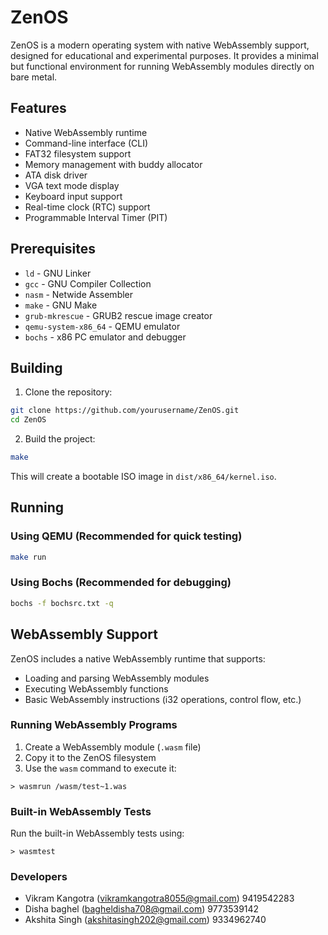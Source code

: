 # ZenOS

ZenOS is a modern operating system with native WebAssembly support, designed for educational and experimental purposes. It provides a minimal but functional environment for running WebAssembly modules directly on bare metal.

## Features

- Native WebAssembly runtime
- Command-line interface (CLI)
- FAT32 filesystem support
- Memory management with buddy allocator
- ATA disk driver
- VGA text mode display
- Keyboard input support
- Real-time clock (RTC) support
- Programmable Interval Timer (PIT)

## Prerequisites

- `ld` - GNU Linker
- `gcc` - GNU Compiler Collection
- `nasm` - Netwide Assembler
- `make` - GNU Make
- `grub-mkrescue` - GRUB2 rescue image creator
- `qemu-system-x86_64` - QEMU emulator
- `bochs` - x86 PC emulator and debugger

## Building

1. Clone the repository:
```sh
git clone https://github.com/yourusername/ZenOS.git
cd ZenOS
```

2. Build the project:
```sh
make
```

This will create a bootable ISO image in `dist/x86_64/kernel.iso`.

## Running

### Using QEMU (Recommended for quick testing)
```sh
make run
```

### Using Bochs (Recommended for debugging)
```sh
bochs -f bochsrc.txt -q
```

## WebAssembly Support

ZenOS includes a native WebAssembly runtime that supports:
- Loading and parsing WebAssembly modules
- Executing WebAssembly functions
- Basic WebAssembly instructions (i32 operations, control flow, etc.)

### Running WebAssembly Programs

1. Create a WebAssembly module (`.wasm` file)
2. Copy it to the ZenOS filesystem
3. Use the `wasm` command to execute it:
```
> wasmrun /wasm/test~1.was
```

### Built-in WebAssembly Tests

Run the built-in WebAssembly tests using:
```
> wasmtest
```

### Developers
- Vikram Kangotra (vikramkangotra8055@gmail.com) 9419542283
- Disha baghel (bagheldisha708@gmail.com) 9773539142
- Akshita Singh (akshitasingh202@gmail.com) 9334962740
